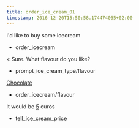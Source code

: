 ```yaml
---
title: order_ice_cream_01
timestamp: 2016-12-20T15:50:58.174474065+02:00
---
```


I'd like to buy some icecream
* order_icecream

< Sure. What flavour do you like?
* prompt_ice_cream_type/flavour

[Chocolate](flavour)
* order_icecream/flavour

It would be [5](price) euros
* tell_ice_cream_price
